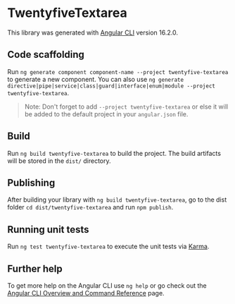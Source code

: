 # TwentyfiveTextarea

This library was generated with [Angular CLI](https://github.com/angular/angular-cli) version 16.2.0.

## Code scaffolding

Run `ng generate component component-name --project twentyfive-textarea` to generate a new component. You can also use `ng generate directive|pipe|service|class|guard|interface|enum|module --project twentyfive-textarea`.
> Note: Don't forget to add `--project twentyfive-textarea` or else it will be added to the default project in your `angular.json` file. 

## Build

Run `ng build twentyfive-textarea` to build the project. The build artifacts will be stored in the `dist/` directory.

## Publishing

After building your library with `ng build twentyfive-textarea`, go to the dist folder `cd dist/twentyfive-textarea` and run `npm publish`.

## Running unit tests

Run `ng test twentyfive-textarea` to execute the unit tests via [Karma](https://karma-runner.github.io).

## Further help

To get more help on the Angular CLI use `ng help` or go check out the [Angular CLI Overview and Command Reference](https://angular.io/cli) page.
